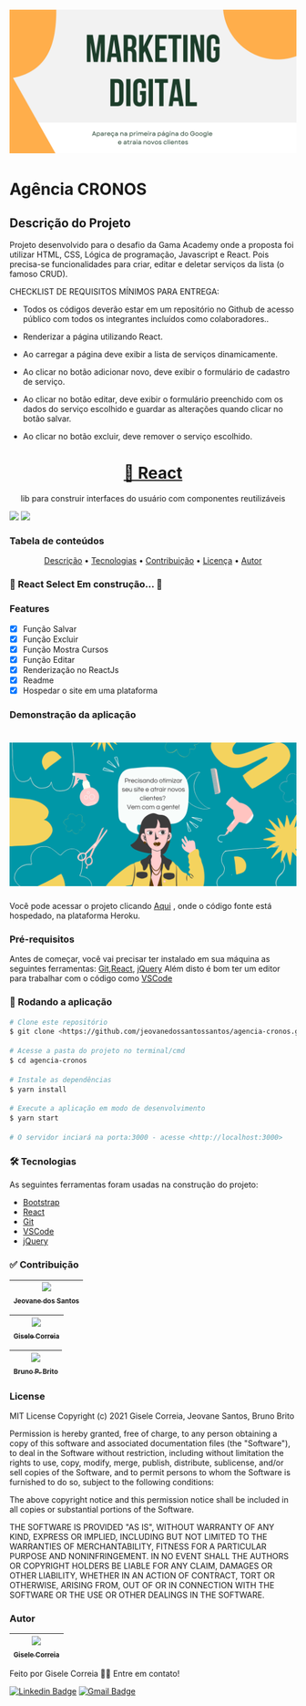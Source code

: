 <h1 align="center">
  <img src="https://github.com/GiseleCorreia/Cronos-logica/blob/main/So_h/imagens/banner-marketing.png"/>
</h1>

# Agência CRONOS

## Descrição do Projeto
<p>Projeto desenvolvido para o desafio da Gama Academy onde a proposta foi utilizar HTML, CSS, Lógica de programação, Javascript e React. Pois precisa-se funcionalidades para criar, editar e deletar serviços da lista (o famoso CRUD).

CHECKLIST DE REQUISITOS MÍNIMOS PARA ENTREGA:

- Todos os códigos deverão estar em um repositório no Github de acesso público com todos os integrantes incluídos como colaboradores..

- Renderizar a página utilizando React.

- Ao carregar a página deve exibir a lista de serviços dinamicamente.

- Ao clicar no botão adicionar novo, deve exibir o formulário de cadastro de serviço.

- Ao clicar no botão editar, deve exibir o formulário preenchido com os dados do serviço escolhido e guardar as alterações quando clicar no botão salvar.

- Ao clicar no botão excluir, deve remover o serviço escolhido.</p>

<h1 align="center">
    <a href="https://pt-br.reactjs.org/">🔗 React</a>
</h1>
<p align="center"> lib para construir interfaces do usuário com componentes reutilizáveis</p>


<img src="https://img.shields.io/badge/npm-8.1.2-blue"/> <img src="https://img.shields.io/badge/license-MIT-green"/>

### Tabela de conteúdos

<p align="center">
 <a href="#objetivo">Descrição</a> •
 <a href="#tecnologias">Tecnologias</a> • 
 <a href="#contribuicao">Contribuição</a> • 
 <a href="#licenc-a">Licença</a> • 
 <a href="#autor">Autor</a>
</p>

### 	🚧  React Select Em construção...  🚧

### Features

- [x] Função Salvar
- [x] Função Excluir
- [x] Função Mostra Cursos
- [x] Função Editar
- [x] Renderização no ReactJs
- [x] Readme
- [x] Hospedar o site em uma plataforma

### Demonstração da aplicação

<h1 align="center">
  <img src="https://github.com/GiseleCorreia/Cronos-logica/blob/main/So_h/imagens/ilustra-banner.png"/>
</h1>


<p>
Você pode acessar o projeto clicando <a href='https://cronosagencia.herokuapp.com' target='_blank'>Aqui</a> , onde o código fonte está hospedado, na plataforma Heroku.
  
</p>


### Pré-requisitos

Antes de começar, você vai precisar ter instalado em sua máquina as seguintes ferramentas:
[Git](https://git-scm.com),[React](https://pt-br.reactjs.org/), [jQuery](https://jquery.com/) 
Além disto é bom ter um editor para trabalhar com o código como [VSCode](https://code.visualstudio.com/)

### 🎲 Rodando a aplicação

```bash
# Clone este repositório
$ git clone <https://github.com/jeovanedossantossantos/agencia-cronos.git>

# Acesse a pasta do projeto no terminal/cmd
$ cd agencia-cronos

# Instale as dependências
$ yarn install

# Execute a aplicação em modo de desenvolvimento
$ yarn start

# O servidor inciará na porta:3000 - acesse <http://localhost:3000>
```

### 🛠 Tecnologias

As seguintes ferramentas foram usadas na construção do projeto:

- [Bootstrap](https://getbootstrap.com/)
- [React](https://pt-br.reactjs.org/)
- [Git](https://git-scm.com)
- [VSCode](https://code.visualstudio.com/)
- [jQuery](https://jquery.com/)


### ✅ Contribuição
[<img src="https://avatars.githubusercontent.com/u/60934938?v=4=" width=115 > <br> <sub> Jeovane dos Santos </sub>](https://github.com/jeovanedossantossantos) |
| :---: |

[<img src="https://avatars.githubusercontent.com/u/66260886?v=4" width=115 > <br> <sub> Gisele Correia </sub>](https://github.com/GiseleCorreia) |
| :---: |

[<img src="https://avatars.githubusercontent.com/u/73408388?v=4=" width=115 > <br> <sub> Bruno P. Brito </sub>](https://github.com/brunopbrito31) |
| :---: | 


### License

MIT License
Copyright (c) 2021 Gisele Correia, Jeovane Santos, Bruno Brito

Permission is hereby granted, free of charge, to any person obtaining a copy
of this software and associated documentation files (the "Software"), to deal
in the Software without restriction, including without limitation the rights
to use, copy, modify, merge, publish, distribute, sublicense, and/or sell
copies of the Software, and to permit persons to whom the Software is
furnished to do so, subject to the following conditions:

The above copyright notice and this permission notice shall be included in all
copies or substantial portions of the Software.

THE SOFTWARE IS PROVIDED "AS IS", WITHOUT WARRANTY OF ANY KIND, EXPRESS OR
IMPLIED, INCLUDING BUT NOT LIMITED TO THE WARRANTIES OF MERCHANTABILITY,
FITNESS FOR A PARTICULAR PURPOSE AND NONINFRINGEMENT. IN NO EVENT SHALL THE
AUTHORS OR COPYRIGHT HOLDERS BE LIABLE FOR ANY CLAIM, DAMAGES OR OTHER
LIABILITY, WHETHER IN AN ACTION OF CONTRACT, TORT OR OTHERWISE, ARISING FROM,
OUT OF OR IN CONNECTION WITH THE SOFTWARE OR THE USE OR OTHER DEALINGS IN THE
SOFTWARE.

### Autor
[<img src="https://avatars.githubusercontent.com/u/66260886?v=4" width=115 > <br> <sub> Gisele Correia </sub>](https://github.com/GiseleCorreia) |
| :---: |  

Feito por Gisele Correia 👋🏽 Entre em contato!

[![Linkedin Badge](https://img.shields.io/badge/-Gisele-blue?style=flat-square&logo=Linkedin&logoColor=white&link=https://www.linkedin.com/in/maria-gisele-correia-53180483/)](https://www.linkedin.com/in/maria-gisele-correia-53180483/) [![Gmail Badge](https://img.shields.io/badge/-mariagisele12@gmail.com-c14438?style=flat-square&logo=Gmail&logoColor=white&link=mailto:mariagisele12@gmail.com)](mailto:mariagisele12@gmail.com)


